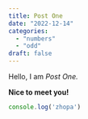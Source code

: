 ```yaml
---
title: Post One
date: "2022-12-14"
categories:
  - "numbers"
  - "odd"
draft: false
---
```


Hello, I am _Post One._

**Nice to meet you!**


```js
console.log('zhopa')

```
